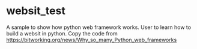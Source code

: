 # websit_test
A sample to show how python web framework works.
User to learn how to build a websit in python.
Copy the code from https://bitworking.org/news/Why_so_many_Python_web_frameworks
